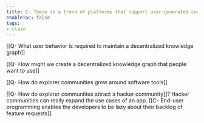 ```yaml
---
title: C- There is a trend of platforms that support user-generated content winning
enableToc: false
tags:
- claim
---
```

[[Q- What user behavior is required to maintain a decentralized knowledge graph]]

[[Q- How might we create a decentralized knowledge graph that people want to use]]

[[Q- How do explorer communities grow around software tools]]

[[Q- How do explorer communities attract a hacker community]]? Hacker communities can really expand the use cases of an app. [[C- End-user programming enables the developers to be lazy about their backlog of feature requests]]